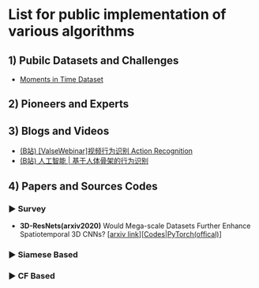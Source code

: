 #  List for public implementation of various algorithms

## 1) Pubilc Datasets and Challenges

* [Moments in Time Dataset](http://moments.csail.mit.edu/)


## 2) Pioneers and Experts




## 3) Blogs and Videos

* [(B站) [ValseWebinar]视频行为识别 Action Recognition](https://www.bilibili.com/video/BV1yE411x7mw/?spm_id_from=trigger_reload)
* [(B站) 人工智能 | 基于人体骨架的行为识别](https://www.bilibili.com/video/BV1wt411p7Ut/?spm_id_from=333.788.videocard.0)



## 4) Papers and Sources Codes

### ▶ Survey

* **3D-ResNets(arxiv2020)** Would Mega-scale Datasets Further Enhance Spatiotemporal 3D CNNs? [[arxiv link](https://arxiv.org/abs/2004.04968)][[Codes|PyTorch(offical)](https://github.com/kenshohara/3D-ResNets-PyTorch)]

### ▶ Siamese Based



### ▶ CF Based




